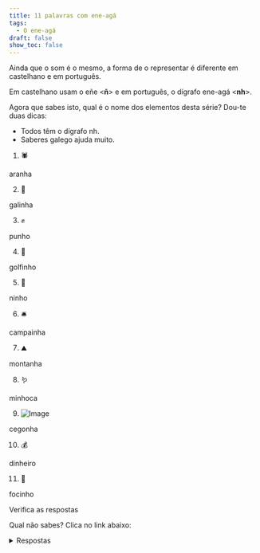 ```yaml
---
title: 11 palavras com ene-agá
tags:
  - O ene-agá
draft: false
show_toc: false
---
```

Ainda que o som é o mesmo, a forma de o representar é diferente em castelhano e em português.

Em castelhano usam o eñe <**ñ**> e em português, o dígrafo ene-agá <**nh**>.

Agora que sabes isto, qual é o nome dos elementos desta série? 
Dou-te duas dicas:
- Todos têm o dígrafo nh.
- Saberes galego ajuda muito.



1. <e-moji>🕷️</e-moji>

<e-answer>aranha</e-answer>

2. <e-moji>🐔</e-moji>

<e-answer>galinha</e-answer>

3. <e-moji>✊</e-moji>

<e-answer>punho</e-answer>

4. <e-moji>🐬</e-moji>

<e-answer>golfinho</e-answer>

5. <e-moji>🪹</e-answer>

<e-answer>ninho</e-answer>

6. <e-moji>🛎️</e-moji>

<e-answer>campainha</e-answer>

7. <e-moji>⛰️</e-answer>

<e-answer>montanha</e-answer>

8. <e-moji>🪱</e-moji>

<e-answer>minhoca</e-answer>

9. ![Image](/img/cegonha.png)

<e-answer>cegonha</e-answer>

10. <e-moji>💰</e-moji>

<e-answer>dinheiro</e-moji>

11. <e-moji>🐽</e-moji>

<e-answer>focinho</e-moji>

<e-validate>Verifica as respostas</e-validate>

Qual não sabes? Clica no link abaixo: <details> <summary>Respostas</summary>
<ol>
<li>aranha </li>
<li>galinha </li>
<li>punho </li>
<li>golfinho </li>
<li>ninho </li>
<li>campainha </li>
<li>montanha </li>
<li>minhoca </li>
<li>cegonha </li>
<li>dinheiro </li>
<li>focinho</li>
</details>
